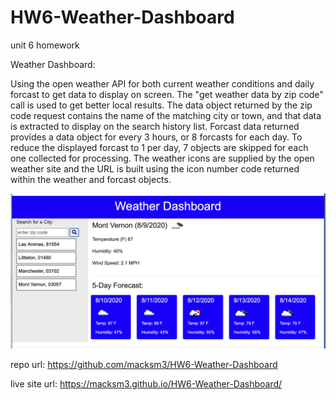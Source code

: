 # HW6-Weather-Dashboard
unit 6 homework

Weather Dashboard:

Using the open weather API for both current weather conditions and daily forcast to get data to display on screen.
The "get weather data by zip code" call is used to get better local results. The data object returned by the zip code request contains the name of the matching city or town, and that data is extracted to display on the search history list. 
Forcast data returned provides a data object for every 3 hours, or 8 forcasts for each day. To reduce the displayed forcast to 1 per day, 7 objects are skipped for each one collected for processing. 
The weather icons are supplied by the open weather site  and the URL is built using the icon number code returned within the weather and forcast objects. 

![image](assets/WeatherDashboardScreenShot.png "basic layout")

repo url: https://github.com/macksm3/HW6-Weather-Dashboard

live site url: https://macksm3.github.io/HW6-Weather-Dashboard/




